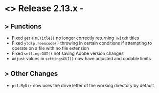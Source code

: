 # <> Release 2.13.x - 

## > Functions
- Fixed `getHTMLTitle()` no longer correctly returning `Twitch` titles
- Fixed `ytdlp.reencode()` throwing in certain conditions if attempting to operate on a file with no file extension
- Fixed `settingsGUI()` not saving Adobe version changes
- `Adjust` values in `settingsGUI()` now have adjusted and codable limits

## > Other Changes
- `ptf.MyDir` now uses the drive letter of the working directory by default